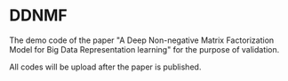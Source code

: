 # DDNMF

The demo code of the paper "A Deep Non-negative Matrix Factorization Model for Big Data Representation learning" for the purpose of validation.

All codes will be upload after the paper is published.
